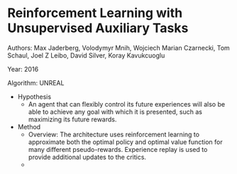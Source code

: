 # Reinforcement Learning with Unsupervised Auxiliary Tasks

Authors: Max Jaderberg, Volodymyr Mnih, Wojciech Marian Czarnecki, Tom Schaul, Joel Z Leibo, David Silver, Koray Kavukcuoglu

Year: 2016

Algorithm: UNREAL

- Hypothesis
  - An agent that can flexibly control its future experiences will also be able to achieve any goal with which it is presented, such as maximizing its future rewards.
- Method
  - Overview: The architecture uses reinforcement learning to approximate both the optimal policy and optimal value function for many different pseudo-rewards. Experience replay is used to provide additional updates to the critics.
  - 